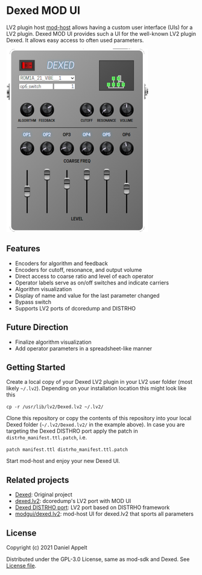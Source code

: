 # Dexed MOD UI

LV2 plugin host [mod-host](https://github.com/moddevices/mod-host) allows having a custom user interface (UIs) for a LV2 plugin. Dexed MOD UI provides such a UI for the well-known LV2 plugin Dexed. It allows easy access to often used parameters.

![Dexed MOD UI screenshot](modgui/screenshot.png)

## Features

* Encoders for algorithm and feedback
* Encoders for cutoff, resonance, and output volume
* Direct access to coarse ratio and level of each operator
* Operator labels serve as on/off switches and indicate carriers
* Algorithm visualization
* Display of name and value for the last parameter changed
* Bypass switch
* Supports LV2 ports of dcoredump and DISTRHO

## Future Direction

* Finalize algorithm visualization
* Add operator parameters in a spreadsheet-like manner

## Getting Started

Create a local copy of your Dexed LV2 plugin in your LV2 user folder (most likely `~/.lv2`). Depending on your installation location this might look like this

```cp -r /usr/lib/lv2/Dexed.lv2 ~/.lv2/```

Clone this repository or copy the contents of this repository into your local Dexed folder (`~/.lv2/Dexed.lv2/` in the example above).
In case you are targeting the Dexed DISTHRO port apply the patch in `distrho_manifest.ttl.patch`, i.e.

```patch manifest.ttl distrho_manifest.ttl.patch```

Start mod-host and enjoy your new Dexed UI.

## Related projects

* [Dexed](https://github.com/asb2m10/dexed): Original project
* [dexed.lv2](https://github.com/dcoredump/dexed.lv2): dcoredump's LV2 port with MOD UI
* [Dexed DISTRHO port](https://github.com/DISTRHO/DISTRHO-Ports/tree/master/ports-legacy/dexed): LV2 port based on DISTRHO framework
* [modgui/dexed.lv2](https://github.com/popololo46/modgui/tree/main/dexed.lv2): mod-host UI for dexed.lv2 that sports all parameters

## License

Copyright (c) 2021 Daniel Appelt

Distributed under the GPL-3.0 License, same as mod-sdk and Dexed. See [License file](LICENSE).
